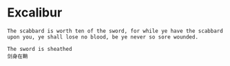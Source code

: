 # Excalibur
    
    The scabbard is worth ten of the sword, for while ye have the scabbard upon you, ye shall lose no blood, be ye never so sore wounded.

    The sword is sheathed
    剑身在鞘